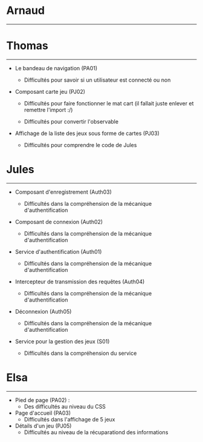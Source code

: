
# Arnaud
****



# Thomas
****
- Le bandeau de navigation (PA01)

  - Difficultés pour savoir si un utilisateur est connecté ou non

- Composant carte jeu (PJ02)

  - Difficultés pour faire fonctionner le mat cart (il fallait juste enlever et remettre l'import :/)

  - Difficultés pour convertir l'observable

- Affichage de la liste des jeux sous forme de cartes (PJ03)

  - Difficultés pour comprendre le code de Jules

# Jules
*****
- Composant d'enregistrement (Auth03)
  - Difficultés dans la compréhension de la mécanique d'authentification

- Composant de connexion (Auth02)
  - Difficultés dans la compréhension de la mécanique d'authentification

- Service d'authentification (Auth01)
  - Difficultés dans la compréhension de la mécanique d'authentification

- Intercepteur de transmission des requêtes (Auth04)
  - Difficultés dans la compréhension de la mécanique d'authentification

- Déconnexion (Auth05)
  - Difficultés dans la compréhension de la mécanique d'authentification

- Service pour la gestion des jeux (S01)
  - Difficultés dans la compréhension du service


# Elsa
***
- Pied de page (PA02) :
  - Des difficultés au niveau du CSS
- Page d'accueil (PA03)
  - Difficultés dans l'affichage de 5 jeux 
- Détails d'un jeu (PJ05)
  - Difficultés au niveau de la récuparationd des informations

